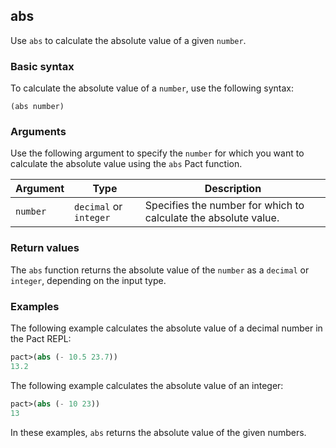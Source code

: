 ## abs
Use `abs` to calculate the absolute value of a given `number`.

### Basic syntax

To calculate the absolute value of a `number`, use the following syntax:

`(abs number)`

### Arguments

Use the following argument to specify the `number` for which you want to calculate the absolute value using the `abs` Pact function.

| Argument | Type | Description |
| --- | --- | --- |
| `number` | `decimal` or `integer` | Specifies the number for which to calculate the absolute value. |

### Return values

The `abs` function returns the absolute value of the `number` as a `decimal` or `integer`, depending on the input type.

### Examples

The following example calculates the absolute value of a decimal number in the Pact REPL:

```lisp
pact>(abs (- 10.5 23.7))
13.2
```

The following example calculates the absolute value of an integer:

```lisp
pact>(abs (- 10 23))
13
```

In these examples, `abs` returns the absolute value of the given numbers.

